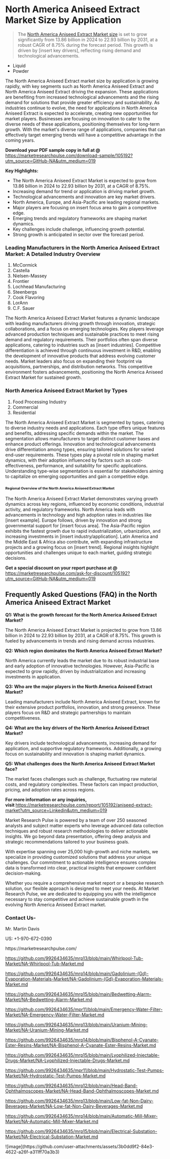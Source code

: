 <h1>North America Aniseed Extract Market&nbsp;Size by Application</h1><blockquote><p>The <a href="https://marketresearchpulse.com/download-sample/105192?utm_source=GitHub-NA&amp;utm_medium=019">North America Aniseed Extract Market size</a> is set to grow significantly from 13.86 billion in 2024 to 22.93 billion by 2031, at a robust CAGR of 8.75% during the forecast period. This growth is driven by [insert key drivers], reflecting rising demand and technological advancements.</p></blockquote><ul><li>Liquid<li> Powder</li></ul><p>The North America Aniseed Extract market size by application is growing rapidly, with key segments such as North America Aniseed Extract and North America Aniseed Extract driving the expansion. These applications are benefiting from increased technological advancements and the rising demand for solutions that provide greater efficiency and sustainability. As industries continue to evolve, the need for applications in North America Aniseed Extract is expected to accelerate, creating new opportunities for market players. Businesses are focusing on innovation to cater to the diverse needs of these applications, positioning themselves for long-term growth. With the market's diverse range of applications, companies that can effectively target emerging trends will have a competitive advantage in the coming years.</p><p><strong>Download your PDF sample copy in full at @ </strong><a href="https://marketresearchpulse.com/download-sample/105192?utm_source=GitHub-NA&amp;utm_medium=019">https://marketresearchpulse.com/download-sample/105192?utm_source=GitHub-NA&amp;utm_medium=019</a></p><p><strong>Key Highlights: </strong></p><ul><li>The North America Aniseed Extract Market is expected to grow from 13.86 billion in 2024 to 22.93 billion by 2031, at a CAGR of 8.75%.</li><li>Increasing demand for trend or application is driving market growth.</li><li>Technological advancements and innovation are key market drivers.</li><li>North America, Europe, and Asia-Pacific are leading regional markets.</li><li>Major players are focusing on insert focus area to gain a competitive edge.</li><li>Emerging trends and regulatory frameworks are shaping market dynamics.</li><li>Key challenges include challenge, influencing growth potential.</li><li>Strong growth is anticipated in sector over the forecast period.</li></ul><h3>Leading Manufacturers in the North America Aniseed Extract Market: A Detailed Industry Overview</h3><ol><li>McCormick</li><li>Castella</li><li>Nielsen-Massey</li><li>Frontier</li><li>Lochhead Manufacturing</li><li>Steenbergs</li><li>Cook Flavoring</li><li>LorAnn</li><li>C.F. Sauer</li></ol><div class="flex max-w-full flex-col flex-grow"><div class="min-h-8 text-message flex w-full flex-col items-end gap-2 whitespace-normal break-words [.text-message+&amp;]:mt-5" dir="auto" data-message-author-role="assistant" data-message-id="fd8432e4-4910-450d-b182-61b7bfb0a01f" data-message-model-slug="gpt-4o"><div class="flex w-full flex-col gap-1 empty:hidden first:pt-[3px]"><div class="markdown prose w-full break-words dark:prose-invert light"><p>The North America Aniseed Extract Market features a dynamic landscape with leading manufacturers driving growth through innovation, strategic collaborations, and a focus on emerging technologies. Key players leverage advanced production techniques and sustainable practices to meet rising demand and regulatory requirements. Their portfolios often span diverse applications, catering to industries such as [insert industries]. Competitive differentiation is achieved through continuous investment in R&amp;D, enabling the development of innovative products that address evolving customer needs. Market leaders also focus on expanding their footprint via acquisitions, partnerships, and distribution networks. This competitive environment fosters advancements, positioning the North America Aniseed Extract Market for sustained growth.</p></div></div></div></div><h3>North America Aniseed Extract Market by Types</h3><ol><li>Food Processing Industry<li> Commercial<li> Residential</li></ol><div class="flex max-w-full flex-col flex-grow"><div class="min-h-8 text-message flex w-full flex-col items-end gap-2 whitespace-normal break-words [.text-message+&amp;]:mt-5" dir="auto" data-message-author-role="assistant" data-message-id="084470be-0bb7-4664-bddf-5156b4f41249" data-message-model-slug="gpt-4o-mini"><div class="flex w-full flex-col gap-1 empty:hidden first:pt-[3px]"><div class="markdown prose w-full break-words dark:prose-invert light"><p>The North America Aniseed Extract Market is segmented by types, catering to diverse industry needs and applications. Each type offers unique features and benefits, addressing specific demands within the market. The segmentation allows manufacturers to target distinct customer bases and enhance product offerings. Innovation and technological advancements drive differentiation among types, ensuring tailored solutions for varied end-user requirements. These types play a pivotal role in shaping market dynamics, with their adoption influenced by factors such as cost-effectiveness, performance, and suitability for specific applications. Understanding type-wise segmentation is essential for stakeholders aiming to capitalize on emerging opportunities and gain a competitive edge.</p></div></div></div></div><h3><span style="font-size: 11px;">Regional Overview of the North America Aniseed Extract Market</span></h3><div class="flex max-w-full flex-col flex-grow"><div class="min-h-8 text-message flex w-full flex-col items-end gap-2 whitespace-normal break-words [.text-message+&amp;]:mt-5" dir="auto" data-message-author-role="assistant" data-message-id="e9038762-ce64-4e30-91c9-9bd413514231" data-message-model-slug="gpt-4o-mini"><div class="flex w-full flex-col gap-1 empty:hidden first:pt-[3px]"><div class="markdown prose w-full break-words dark:prose-invert light"><p>The North America Aniseed Extract Market demonstrates varying growth dynamics across key regions, influenced by economic conditions, industrial activity, and regulatory frameworks. North America leads with advancements in technology and high adoption rates in industries like [insert example]. Europe follows, driven by innovation and strong governmental support for [insert focus area]. The Asia-Pacific region exhibits the fastest growth due to rapid industrialization, urbanization, and increasing investments in [insert industry/application]. Latin America and the Middle East &amp; Africa also contribute, with expanding infrastructure projects and a growing focus on [insert trend]. Regional insights highlight opportunities and challenges unique to each market, guiding strategic decisions.</p></div></div></div></div><p><strong>Get a special discount on your report purchase at @ </strong><a href="https://marketresearchpulse.com/ask-for-discount/105192?utm_source=GitHub-NA&amp;utm_medium=019">https://marketresearchpulse.com/ask-for-discount/105192?utm_source=GitHub-NA&amp;utm_medium=019</a></p><h2>Frequently Asked Questions (FAQ) in the North America Aniseed Extract Market</h2><p><strong>Q1: What is the growth forecast for the North America Aniseed Extract Market?</strong></p><p>The North America Aniseed Extract Market is projected to grow from 13.86 billion in 2024 to 22.93 billion by 2031, at a CAGR of 8.75%. This growth is fueled by advancements in trends and rising demand across industries.</p><p><strong>Q2: Which region dominates the North America Aniseed Extract Market?</strong></p><p>North America currently leads the market due to its robust industrial base and early adoption of innovative technologies. However, Asia-Pacific is expected to grow rapidly, driven by industrialization and increasing investments in application.</p><p><strong>Q3: Who are the major players in the North America Aniseed Extract Market?</strong></p><p>Leading manufacturers include North America Aniseed Extract, known for their extensive product portfolios, innovation, and strong presence. These players focus on R&amp;D and strategic partnerships to maintain competitiveness.</p><p><strong>Q4: What are the key drivers of the North America Aniseed Extract Market?</strong></p><p>Key drivers include technological advancements, increasing demand for application, and supportive regulatory frameworks. Additionally, a growing focus on sustainability and innovation is shaping market dynamics.</p><p><strong>Q5: What challenges does the North America Aniseed Extract Market face?</strong></p><p>The market faces challenges such as challenge, fluctuating raw material costs, and regulatory complexities. These factors can impact production, pricing, and adoption rates across regions.</p><p><strong>For more information or any inquiries, visit&nbsp;</strong><a href="https://marketresearchpulse.com/report/105192/aniseed-extract-market?utm_source=Linkedin&utm_medium=019">https://marketresearchpulse.com/report/105192/aniseed-extract-market?utm_source=Linkedin&utm_medium=019</a></p><p>Market Research Pulse is powered by a team of over 250 seasoned analysts and subject matter experts who leverage advanced data collection techniques and robust research methodologies to deliver actionable insights. We go beyond data presentation, offering deep analysis and strategic recommendations tailored to your business goals.</p><p>With expertise spanning over 25,000 high-growth and niche markets, we specialize in providing customized solutions that address your unique challenges. Our commitment to actionable intelligence ensures complex data is transformed into clear, practical insights that empower confident decision-making.</p><p>Whether you require a comprehensive market report or a bespoke research solution, our flexible approach is designed to meet your needs. At Market Research Pulse, we are dedicated to equipping you with the intelligence necessary to stay competitive and achieve sustainable growth in the evolving North America Aniseed Extract market.</p><h3><strong>Contact Us-</strong></h3><p>Mr. Martin Davis</p><p>US: +1-970-672-0390</p><p>https://marketresearchpulse.com/</p><p><a href="https://github.com/9926434635/mrp13/blob/main/Whirlpool-Tub-Market/NA-Whirlpool-Tub-Market.md">https://github.com/9926434635/mrp13/blob/main/Whirlpool-Tub-Market/NA-Whirlpool-Tub-Market.md</a></p><p><a href="https://github.com/9926434635/mrp14/blob/main/Gadolinium-(Gd)-Evaporation-Materials-Market/NA-Gadolinium-(Gd)-Evaporation-Materials-Market.md">https://github.com/9926434635/mrp14/blob/main/Gadolinium-(Gd)-Evaporation-Materials-Market/NA-Gadolinium-(Gd)-Evaporation-Materials-Market.md</a></p><p><a href="https://github.com/9926434635/mrp15/blob/main/Bedwetting-Alarm-Market/NA-Bedwetting-Alarm-Market.md">https://github.com/9926434635/mrp15/blob/main/Bedwetting-Alarm-Market/NA-Bedwetting-Alarm-Market.md</a></p><p><a href="https://github.com/9926434635/mpr11/blob/main/Emergency-Water-Filter-Market/NA-Emergency-Water-Filter-Market.md">https://github.com/9926434635/mpr11/blob/main/Emergency-Water-Filter-Market/NA-Emergency-Water-Filter-Market.md</a></p><p><a href="https://github.com/9926434635/mrp13/blob/main/Uranium-Mining-Market/NA-Uranium-Mining-Market.md">https://github.com/9926434635/mrp13/blob/main/Uranium-Mining-Market/NA-Uranium-Mining-Market.md</a></p><p><a href="https://github.com/9926434635/mrp14/blob/main/Bisphenol-A-Cyanate-Ester-Resins-Market/NA-Bisphenol-A-Cyanate-Ester-Resins-Market.md">https://github.com/9926434635/mrp14/blob/main/Bisphenol-A-Cyanate-Ester-Resins-Market/NA-Bisphenol-A-Cyanate-Ester-Resins-Market.md</a></p><p><a href="https://github.com/9926434635/mrp15/blob/main/Lyophilized-Injectable-Drugs-Market/NA-Lyophilized-Injectable-Drugs-Market.md">https://github.com/9926434635/mrp15/blob/main/Lyophilized-Injectable-Drugs-Market/NA-Lyophilized-Injectable-Drugs-Market.md</a></p><p><a href="https://github.com/9926434635/mpr11/blob/main/Hydrostatic-Test-Pumps-Market/NA-Hydrostatic-Test-Pumps-Market.md">https://github.com/9926434635/mpr11/blob/main/Hydrostatic-Test-Pumps-Market/NA-Hydrostatic-Test-Pumps-Market.md</a></p><p><a href="https://github.com/9926434635/mrp12/blob/main/Head-Band-Ophthalmoscopes-Market/NA-Head-Band-Ophthalmoscopes-Market.md">https://github.com/9926434635/mrp12/blob/main/Head-Band-Ophthalmoscopes-Market/NA-Head-Band-Ophthalmoscopes-Market.md</a></p><p><a href="https://github.com/9926434635/mrp13/blob/main/Low-fat-Non-Dairy-Beverages-Market/NA-Low-fat-Non-Dairy-Beverages-Market.md">https://github.com/9926434635/mrp13/blob/main/Low-fat-Non-Dairy-Beverages-Market/NA-Low-fat-Non-Dairy-Beverages-Market.md</a></p><p><a href="https://github.com/9926434635/mrp14/blob/main/Automatic-Mill-Mixer-Market/NA-Automatic-Mill-Mixer-Market.md">https://github.com/9926434635/mrp14/blob/main/Automatic-Mill-Mixer-Market/NA-Automatic-Mill-Mixer-Market.md</a></p><p><a href="https://github.com/9926434635/mrp15/blob/main/Electrical-Substation-Market/NA-Electrical-Substation-Market.md">https://github.com/9926434635/mrp15/blob/main/Electrical-Substation-Market/NA-Electrical-Substation-Market.md</a></p>
![image](https://github.com/user-attachments/assets/3b0dd9f2-84e3-4622-a26f-a311ff70a3b3)
